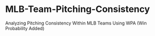 # MLB-Team-Pitching-Consistency
Analyzing Pitching Consistency Within MLB Teams Using WPA (Win Probability Added)
